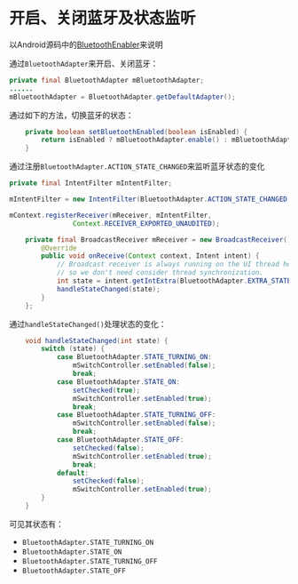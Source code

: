 # 开启、关闭蓝牙及状态监听

以Android源码中的[BluetoothEnabler](https://cs.android.com/android/platform/superproject/+/main:packages/apps/Settings/src/com/android/settings/bluetooth/BluetoothEnabler.java)来说明

通过`BluetoothAdapter`来开启、关闭蓝牙：

```java
private final BluetoothAdapter mBluetoothAdapter;
......
mBluetoothAdapter = BluetoothAdapter.getDefaultAdapter();
```

通过如下的方法，切换蓝牙的状态：

```java
    private boolean setBluetoothEnabled(boolean isEnabled) {
        return isEnabled ? mBluetoothAdapter.enable() : mBluetoothAdapter.disable();
    }
```



通过注册`BluetoothAdapter.ACTION_STATE_CHANGED`来监听蓝牙状态的变化

```java
private final IntentFilter mIntentFilter;

mIntentFilter = new IntentFilter(BluetoothAdapter.ACTION_STATE_CHANGED);

mContext.registerReceiver(mReceiver, mIntentFilter,
                Context.RECEIVER_EXPORTED_UNAUDITED);
```

```java
    private final BroadcastReceiver mReceiver = new BroadcastReceiver() {
        @Override
        public void onReceive(Context context, Intent intent) {
            // Broadcast receiver is always running on the UI thread here,
            // so we don't need consider thread synchronization.
            int state = intent.getIntExtra(BluetoothAdapter.EXTRA_STATE, BluetoothAdapter.ERROR);
            handleStateChanged(state);
        }
    };
```

通过`handleStateChanged()`处理状态的变化：

```java
    void handleStateChanged(int state) {
        switch (state) {
            case BluetoothAdapter.STATE_TURNING_ON:
                mSwitchController.setEnabled(false);
                break;
            case BluetoothAdapter.STATE_ON:
                setChecked(true);
                mSwitchController.setEnabled(true);
                break;
            case BluetoothAdapter.STATE_TURNING_OFF:
                mSwitchController.setEnabled(false);
                break;
            case BluetoothAdapter.STATE_OFF:
                setChecked(false);
                mSwitchController.setEnabled(true);
                break;
            default:
                setChecked(false);
                mSwitchController.setEnabled(true);
        }
    }
```

可见其状态有：

+ `BluetoothAdapter.STATE_TURNING_ON`
+ `BluetoothAdapter.STATE_ON`
+ `BluetoothAdapter.STATE_TURNING_OFF`
+ `BluetoothAdapter.STATE_OFF`

















